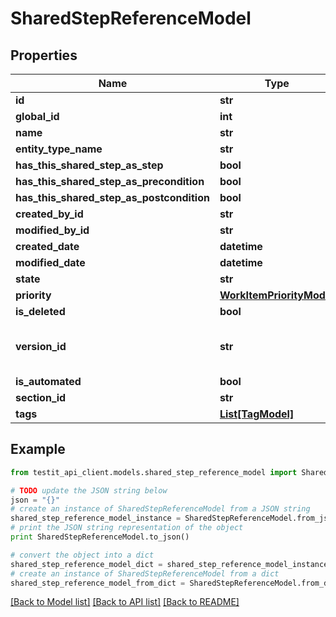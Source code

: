 # SharedStepReferenceModel


## Properties
Name | Type | Description | Notes
------------ | ------------- | ------------- | -------------
**id** | **str** |  | 
**global_id** | **int** |  | 
**name** | **str** |  | 
**entity_type_name** | **str** |  | 
**has_this_shared_step_as_step** | **bool** |  | 
**has_this_shared_step_as_precondition** | **bool** |  | 
**has_this_shared_step_as_postcondition** | **bool** |  | 
**created_by_id** | **str** |  | 
**modified_by_id** | **str** |  | [optional] 
**created_date** | **datetime** |  | [optional] 
**modified_date** | **datetime** |  | [optional] 
**state** | **str** |  | 
**priority** | [**WorkItemPriorityModel**](WorkItemPriorityModel.md) |  | 
**is_deleted** | **bool** |  | 
**version_id** | **str** | used for versioning changes in workitem | 
**is_automated** | **bool** |  | 
**section_id** | **str** |  | 
**tags** | [**List[TagModel]**](TagModel.md) |  | [optional] 

## Example

```python
from testit_api_client.models.shared_step_reference_model import SharedStepReferenceModel

# TODO update the JSON string below
json = "{}"
# create an instance of SharedStepReferenceModel from a JSON string
shared_step_reference_model_instance = SharedStepReferenceModel.from_json(json)
# print the JSON string representation of the object
print SharedStepReferenceModel.to_json()

# convert the object into a dict
shared_step_reference_model_dict = shared_step_reference_model_instance.to_dict()
# create an instance of SharedStepReferenceModel from a dict
shared_step_reference_model_from_dict = SharedStepReferenceModel.from_dict(shared_step_reference_model_dict)
```
[[Back to Model list]](../README.md#documentation-for-models) [[Back to API list]](../README.md#documentation-for-api-endpoints) [[Back to README]](../README.md)


